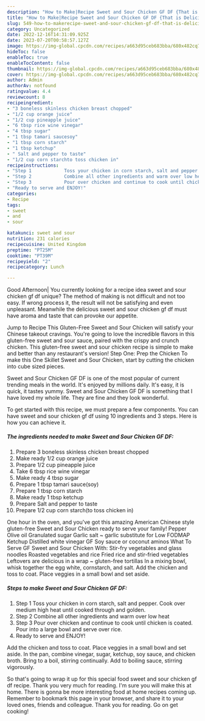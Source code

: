 ```yaml
---
description: "How to Make|Recipe Sweet and Sour Chicken GF DF {That is Delicious"
title: "How to Make|Recipe Sweet and Sour Chicken GF DF {That is Delicious"
slug: 549-how-to-makerecipe-sweet-and-sour-chicken-gf-df-that-is-delicious
category: Uncategorized
date: 2022-12-16T14:31:09.925Z
date: 2023-07-20T00:58:57.127Z
image: https://img-global.cpcdn.com/recipes/a663d95ceb683bba/680x482cq70/sweet-and-sour-chicken-gf-df-recipe-main-photo.jpg
hideToc: false
enableToc: true
enableTocContent: false
thumbnail: https://img-global.cpcdn.com/recipes/a663d95ceb683bba/680x482cq70/sweet-and-sour-chicken-gf-df-recipe-main-photo.jpg
cover: https://img-global.cpcdn.com/recipes/a663d95ceb683bba/680x482cq70/sweet-and-sour-chicken-gf-df-recipe-main-photo.jpg
author: Admin
authorAv: notfound
ratingvalue: 4.4
reviewcount: 8
recipeingredient:
- "3 boneless skinless chicken breast chopped"
- "1/2 cup orange juice"
- "1/2 cup pineapple juice"
- "6 tbsp rice wine vinegar"
- "4 tbsp sugar"
- "1 tbsp tamari saucesoy"
- "1 tbsp corn starch"
- "1 tbsp ketchup"
- " Salt and pepper to taste"
- "1/2 cup corn starchto toss chicken in"
recipeinstructions:
- "Step 1            Toss your chicken in corn starch, salt and pepper. Cook over medium high heat until cooked through and golden."
- "Step 2            Combine all other ingredients and warm over low heat"
- "Step 3            Pour over chicken and continue to cook until chicken is coated. Pour into a large bowl and serve over rice."
- "Ready to serve and ENJOY!"
categories:
- Recipe
tags:
- sweet
- and
- sour

katakunci: sweet and sour 
nutrition: 231 calories
recipecuisine: United Kingdom
preptime: "PT25M"
cooktime: "PT39M"
recipeyield: "2"
recipecategory: Lunch

---
```



Good Afternoon| You currently looking for a recipe idea sweet and sour chicken gf df unique? The method of making is not difficult and not too easy. If wrong process it, the result will not be satisfying and even unpleasant. Meanwhile the delicious sweet and sour chicken gf df must have aroma and taste that can provoke our appetite.





Jump to Recipe This Gluten-Free Sweet and Sour Chicken will satisfy your Chinese takeout cravings. You&#39;re going to love the incredible flavors in this gluten-free sweet and sour sauce, paired with the crispy and crunch chicken. This gluten-free sweet and sour chicken recipe is simple to make and better than any restaurant&#39;s version! Step One: Prep the Chicken To make this One Skillet Sweet and Sour Chicken, start by cutting the chicken into cube sized pieces.

Sweet and Sour Chicken GF DF is one of the most popular of current trending meals in the world. It's enjoyed by millions daily. It's easy, it is quick, it tastes yummy. Sweet and Sour Chicken GF DF is something that I have loved my whole life. They are fine and they look wonderful.


To get started with this recipe, we must prepare a few components. You can have sweet and sour chicken gf df using 10 ingredients and 3 steps. Here is how you can achieve it.

<!--inarticleads1-->

##### The ingredients needed to make Sweet and Sour Chicken GF DF:

1. Prepare 3 boneless skinless chicken breast chopped
1. Make ready 1/2 cup orange juice
1. Prepare 1/2 cup pineapple juice
1. Take 6 tbsp rice wine vinegar
1. Make ready 4 tbsp sugar
1. Prepare 1 tbsp tamari sauce(soy)
1. Prepare 1 tbsp corn starch
1. Make ready 1 tbsp ketchup
1. Prepare  Salt and pepper to taste
1. Prepare 1/2 cup corn starch(to toss chicken in)


One hour in the oven, and you&#39;ve got this amazing American Chinese style gluten-free Sweet and Sour Chicken ready to serve your family! Pepper Olive oil Granulated sugar Garlic salt ~ garlic substitute for Low FODMAP Ketchup Distilled white vinegar GF Soy sauce or coconut aminos What To Serve GF Sweet and Sour Chicken With: Stir-fry vegetables and glass noodles Roasted vegetables and rice Fried rice and stir-fried vegetables Leftovers are delicious in a wrap ~ gluten-free tortillas In a mixing bowl, whisk together the egg white, cornstarch, and salt. Add the chicken and toss to coat. Place veggies in a small bowl and set aside. 

<!--inarticleads2-->

##### Steps to make Sweet and Sour Chicken GF DF:

1. Step 1            Toss your chicken in corn starch, salt and pepper. Cook over medium high heat until cooked through and golden.
1. Step 2            Combine all other ingredients and warm over low heat
1. Step 3            Pour over chicken and continue to cook until chicken is coated. Pour into a large bowl and serve over rice.
1. Ready to serve and ENJOY!

Add the chicken and toss to coat. Place veggies in a small bowl and set aside. In the pan, combine vinegar, sugar, ketchup, soy sauce, and chicken broth. Bring to a boil, stirring continually. Add to boiling sauce, stirring vigorously. 

So that's going to wrap it up for this special food sweet and sour chicken gf df recipe. Thank you very much for reading. I'm sure you will make this at home. There is gonna be more interesting food at home recipes coming up. Remember to bookmark this page in your browser, and share it to your loved ones, friends and colleague. Thank you for reading. Go on get cooking!
